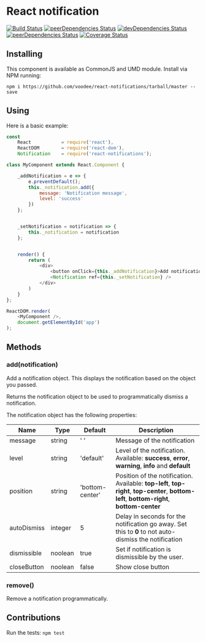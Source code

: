 # React notification
[![Build Status](https://travis-ci.org/voodee/react-notifications.svg?branch=master)](https://travis-ci.org/voodee/react-notifications) [![peerDependencies Status](https://david-dm.org/voodee/react-notifications/peer-status.svg)](https://david-dm.org/voodee/react-notifications?type=peer) [![devDependencies Status](https://david-dm.org/voodee/react-notifications/dev-status.svg)](https://david-dm.org/voodee/react-notifications?type=dev) [![peerDependencies Status](https://david-dm.org/voodee/react-notifications/peer-status.svg)](https://david-dm.org/voodee/react-notifications?type=peer) [![Coverage Status](https://coveralls.io/repos/github/voodee/react-notifications/badge.svg?branch=master)](https://coveralls.io/github/voodee/react-notifications?branch=master)

## Installing
This component is available as CommonJS and UMD module. Install via NPM running:

`npm i https://github.com/voodee/react-notifications/tarball/master --save`

## Using
Here is a basic example:
```js
const
    React           = require('react'),
    ReactDOM        = require('react-dom'),
    Notification    = require('react-notifications');

class MyComponent extends React.Component {

    _addNotification = e => {
        e.preventDefault();
        this._notification.add({
            message: 'Notification message',
            level: 'success'
        })
    };


    _setNotification = notification => {
        this._notification = notification
    };


    render() {
        return (
            <div>
                <button onClick={this._addNotification}>Add notification</button>
                <Notification ref={this._setNotification} />
            </div>
        )
    }
};

ReactDOM.render(
    <MyComponent />,
    document.getElementById('app')
);
```

## Methods
### add(notification)
Add a notification object. This displays the notification based on the object you passed.

Returns the notification object to be used to programmatically dismiss a notification.

The notification object has the following properties:

| Name         | Type            | Default         | Description                                                                                                                                                               |
|------------  |---------------  |---------        |-------------------------------------------------------------------------------------------------------------------------------------------------------------------------  |
| message      | string          | ' '             | Message of the notification                                                                                                                                              |
| level        | string          | 'default'       | Level of the notification. Available: **success**, **error**, **warning**, **info** and **default**                                                                                    |
| position     | string          | 'bottom-center' | Position of the notification. Available: **top-left**, **top-right**, **top-center**, **bottom-left**, **bottom-right**, **bottom-center**  |
| autoDismiss  | integer         | 5               | Delay in seconds for the notification go away. Set this to **0** to not auto-dismiss the notification                                                                      |
| dismissible  | noolean         | true            | Set if notification is dismissible by the user.
| closeButton  | noolean         | false           | Show close button


### remove()
Remove a notification programmatically.

## Contributions
Run the tests:
`npm test`
